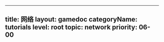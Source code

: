 
---
title: 网络
layout: gamedoc
categoryName: tutorials
level: root
topic: network
priority: 06-00
---

